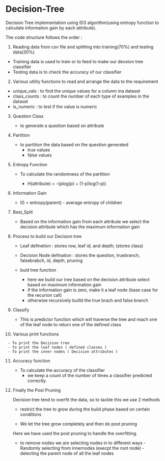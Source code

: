 # Decision-Tree
Decision Tree implementation using ID3 algorithm(using entropy function to calculate information gain by each attribute).

The code structure follows the order :

 1) Reading data from csv file and splitting into training(70%) and testing data(30%)
 
   - Training data is used to train or to feed to make our deceion tree classifier
   - Testing data is to check the accuracy of our classifier
 
 2) Various utility functions to read and arrange the data to the requirement
     
   - unique_vals  : to find the unique values for a column ina dataset
   - class_counts : to count the number of each type of examples in the dataset
   - is_numeric   : to test if the value is numeric
   
 3) Question Class 
 
    - to generate a question based on attribute
    
 4) Partition
 
    - to partition the data based on the question generated
      - true values
      - false values
 
 5) Entropy Function
 
    - To calculate the randomness of the partition
    
         - H(attribute) = -(plog(p) + (1-p)log(1-p))
         
 6) Information Gain
 
    - IG = entropy(parent) - average entropy of children
    
 7) Best_Split
 
    - Based on the information gain from each attribute we select the decision attribute which has the maximum information gain
    
 8) Process to build our Decision tree
 
    - Leaf definetion : stores row, leaf id, and depth;  (stores class)
    
    - Decision Node defination : stores the question, truebranch, falsebrabch, id, depth, pruning
    
    - buid tree function
         - here we build our tree based on the decision attribute select based on maximum information gain
         - if the information gain is zero, make it a leaf node  (base case for the recurion call)
         - otherwise recursively builld the true brach and false branch
         
  9) Classify
  
     - This is predictor function which will traverse the tree and reach one of the leaf node to return one of the defined class
     
  10) Various print functions
  
     - To print the Decision tree
     - To print the leaf nodes ( defined classes )
     - To print the inner nodes ( Decision attributes )
   
  11) Accuracy function
  
      - To calculate the accuracy of the classifier
           - we keep a count of the number of times a classifier predicted correctly.
           
  12) Finally the Post Pruning
  
      Decision tree tend to overfit the data, so to tackle this we use 2 methods 
      
      - restrict the tree to grow during the build phase based on certain conditions
      
      - We let the tree grow completely and then do post pruning
      
      Here we have used the post pruning to handle the overfitting.
      
       - to remove nodes we are selecting nodes in to different ways 
             - Randomly selecting from  innernodes (execpt the root node)
             - delecting the parent node of all the leaf nodes
      
    
         
   
  
